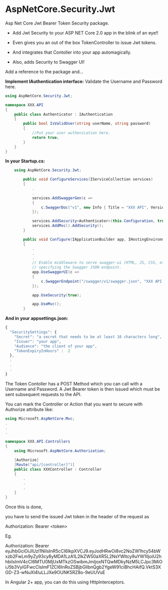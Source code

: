 # AspNetCore.Security.Jwt
Asp Net Core Jwt Bearer Token Security package.

*	Add Jwt Security to your ASP NET Core 2.0 app in the blink of an eye!!

*	Even gives you an out of the box TokenController to issue Jwt tokens. 

*	And integrates that Contoller into your app automagically.

*	Also, adds Security to Swagger UI!

Add a reference to the package and...

**Implement IAuthentication interface:**
Validate the Username and Password here.

```C#
using AspNetCore.Security.Jwt;

namespace XXX.API
{
    public class Authenticator : IAuthentication
    {
        public bool IsValidUser(string userName, string password)
        {
            //Put your user authenication here.
            return true;
        }
    }
}
```

**In your Startup.cs:**

```C#
	using AspNetCore.Security.Jwt;
```

```C#
        public void ConfigureServices(IServiceCollection services)
        {
			.
			.
            services.AddSwaggerGen(c =>
            {
                c.SwaggerDoc("v1", new Info { Title = "XXX API", Version = "v1" });
            });

            services.AddSecurity<Authenticator>(this.Configuration, true);
            services.AddMvc().AddSecurity();
        }
```

```C#
        public void Configure(IApplicationBuilder app, IHostingEnvironment env)
        {
            .
			.
			.
            // Enable middleware to serve swagger-ui (HTML, JS, CSS, etc.), 
            // specifying the Swagger JSON endpoint.
            app.UseSwaggerUI(c =>
            {
                c.SwaggerEndpoint("/swagger/v1/swagger.json", "XXX API V1");
            });

            app.UseSecurity(true);

            app.UseMvc();
        }
```

**And in your appsettings.json:**

```javascript
{
  "SecuritySettings": {
    "Secret": "a secret that needs to be at least 16 characters long",
    "Issuer": "your app",
    "Audience": "the client of your app",
    "TokenExpiryInHours" :  2
  },
  .
  .
  .
}
```

The Token Contoller has a POST Method which you can call with a Username and Password.
A Jwt Bearer token is then issued which must be sent subsequent requests to the API.

You can mark the Controller or Action that you want to secure with Authorize attribute like:

```C#
using Microsoft.AspNetCore.Mvc;
.
.
.

namespace XXX.API.Controllers
{
    using Microsoft.AspNetCore.Authorization;

    [Authorize]
    [Route("api/[controller]")]
    public class XXXController : Controller
    {
		.
		.
		.
    }
}
```
Once this is done,

you have to send the issued Jwt token in the header of the request as

Authorization: Bearer \<token\>

Eg.

Authorization: Bearer eyJhbGciOiJIUzI1NiIsInR5cCI6IkpXVCJ9.eyJodHRwOi8vc2NoZW1hcy54bWxzb2FwLm9yZy93cy8yMDA1LzA1L2lkZW50aXR5L2NsYWltcy9uYW1lIjoiU2hhbiIsImV4cCI6MTU0MjUxMTkzOSwibmJmIjoxNTQwMDkyNzM5LCJpc3MiOiJ5b3VyIGFwcCIsImF1ZCI6InRoZSBjbGllbnQgb2YgeW91ciBhcHAifQ.VktS3XGD-Z3-wNuXl4IuLLJXe9OUNK5RZ8o-9eUUVuE

In Angular 2+ app, you can do this using HttpInterceptors.

